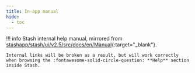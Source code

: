 ```yaml
---
title: In-app manual
hide:
  - toc
---
```


!!! info
    Stash internal help manual, mirrored from [stashapp/stash/ui/v2.5/src/docs/en/Manual](https://github.com/stashapp/stash/tree/master/ui/v2.5/src/docs/en/Manual){:target="_blank"}. 
    
    Internal links will be broken as a result, but will work correctly when browsing the :fontawesome-solid-circle-question: **Help** section inside Stash.